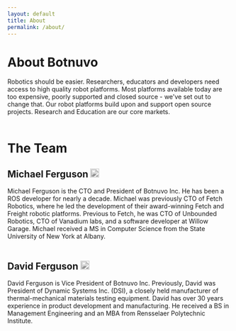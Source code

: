 ```yaml
---
layout: default
title: About
permalink: /about/
---
```


<div class="home">

<h1>About Botnuvo</h1>

Robotics should be easier. Researchers, educators and developers need access to high
quality robot platforms. Most platforms available today are too expensive, poorly
supported and closed source - we've set out to change that. Our robot platforms build
upon and support open source projects. Research and Education are our core markets.<br><br>

<h1>The Team</h1>

<h2>Michael Ferguson
<a href="https://www.linkedin.com/in/mfergs/" target="_blank">
<img src="{{ site.url }}/assets/images/linkedin.png" style="filter: grayscale(100%);" height=20px/>
</a>
</h2>
Michael Ferguson is the CTO and President of Botnuvo Inc. He has been a ROS developer
for nearly a decade. Michael was previously CTO of Fetch Robotics, where he led the
development of their award-winning Fetch and Freight robotic platforms. Previous to
Fetch, he was CTO of Unbounded Robotics, CTO of Vanadium labs, and a software developer
at Willow Garage. Michael received a MS in Computer Science from the State University
of New York at Albany.<br><br>

<h2>David Ferguson
<img src="{{ site.url }}/assets/images/linkedin.png" style="filter: grayscale(100%);" height=20px/>
</h2>
David Ferguson is Vice President of Botnuvo Inc. Previously, David was President
of Dynamic Systems Inc. (DSI), a closely held manufacturer of thermal-mechanical
materials testing equipment. David has over 30 years experience in product
development and manufacturing. He received a BS in Management Engineering and an MBA
from Rensselaer Polytechnic Institute.<br><br>

</div>
